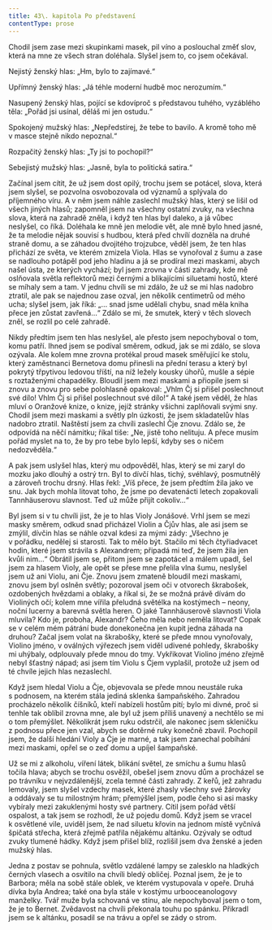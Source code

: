```yaml
---
title: 43\. kapitola Po představení
contentType: prose
---
```


<section>

Chodil jsem zase mezi skupinkami masek, pil víno a poslouchal změť slov, která na mne ze všech stran doléhala. Slyšel jsem to, co jsem očekával.

Nejistý ženský hlas: „Hm, bylo to zajímavé.“

Upřímný ženský hlas: „Já téhle moderní hudbě moc nerozumím.“

Nasupený ženský hlas, pojící se kdovíproč s představou tuhého, vyzáblého těla: „Pořád jsi usínal, děláš mi jen ostudu.“

Spokojený mužský hlas: „Nepředstírej, že tebe to bavilo. A kromě toho mě v masce stejně nikdo nepoznal.“

Rozpačitý ženský hlas: „Ty jsi to pochopil?“

Sebejistý mužský hlas: „Jasně, byla to politická satira.“

Začínal jsem cítit, že už jsem dost opilý, trochu jsem se potácel, slova, která jsem slyšel, se pozvolna osvobozovala od významů a splývala do příjemného víru. A v něm jsem náhle zaslechl mužský hlas, který se lišil od všech jiných hlasů; zapomněl jsem na všechny ostatní zvuky, na všechna slova, která na zahradě zněla, i když ten hlas byl daleko, a já vůbec neslyšel, co říká. Doléhala ke mně jen melodie vět, ale mně bylo hned jasné, že ta melodie nějak souvisí s hudbou, která před chvílí dozněla na druhé straně domu, a se záhadou dvojitého trojzubce, věděl jsem, že ten hlas přichází ze světa, ve kterém zmizela Viola. Hlas se vynořoval z šumu a zase se nadlouho potápěl pod jeho hladinu a já se prodíral mezi maskami, abych našel ústa, ze kterých vychází; byl jsem zrovna v části zahrady, kde mě oslňovala světla reflektorů mezi černými a blikajícími siluetami hostů, které se míhaly sem a tam. V jednu chvíli se mi zdálo, že už se mi hlas nadobro ztratil, ale pak se najednou zase ozval, jen několik centimetrů od mého ucha; slyšel jsem, jak říká: „… snad jsme udělali chybu, snad měla kniha přece jen zůstat zavřená…“ Zdálo se mi, že smutek, který v těch slovech zněl, se rozlil po celé zahradě.

Nikdy předtím jsem ten hlas neslyšel, ale přesto jsem nepochyboval o tom, komu patří. Ihned jsem se podíval směrem, odkud, jak se mi zdálo, se slova ozývala. Ale kolem mne zrovna protékal proud masek směřující ke stolu, který zaměstnanci Bernetova domu přinesli na přední terasu a který byl pokrytý třpytivou ledovou tříští, na níž ležely kousky úhořů, mušle a sépie s roztaženými chapadélky. Bloudil jsem mezi maskami a přiopile jsem si znovu a znovu pro sebe polohlasně opakoval: „Vhlm Čj si přišel poslechnout své dílo! Vhlm Čj si přišel poslechnout své dílo!“ A také jsem věděl, že hlas mluví o Oranžové knize, o knize, jejíž stránky všichni zaplňovali svými sny. Chodil jsem mezi maskami a světly pln úzkosti, že jsem skladatelův hlas nadobro ztratil. Naštěstí jsem za chvíli zaslechl Čje znovu. Zdálo se, že odpovídá na něčí námitku; říkal tiše: „Ne, jistě toho nelituju. A přece musím pořád myslet na to, že by pro tebe bylo lepší, kdyby ses o ničem nedozvěděla.“

A pak jsem uslyšel hlas, který mu odpověděl, hlas, který se mi zaryl do mozku jako dlouhý a ostrý trn. Byl to dívčí hlas, tichý, svéhlavý, posmutnělý a zároveň trochu drsný. Hlas řekl: „Víš přece, že jsem předtím žila jako ve snu. Jak bych mohla litovat toho, že jsme po devatenácti letech zopakovali Tannhäuserovu slavnost. Teď už může přijít cokoliv…“

Byl jsem si v tu chvíli jist, že je to hlas Violy Jonášové. Vrhl jsem se mezi masky směrem, odkud snad přicházel Violin a Čjův hlas, ale asi jsem se zmýlil, dívčin hlas se náhle ozval kdesi za mými zády: „Všechno je v pořádku, nedělej si starosti. Tak to mělo být. Stačilo mi těch čtyřiadvacet hodin, které jsem strávila s Alexandrem; připadá mi teď, že jsem žila jen kvůli nim…“ Obrátil jsem se, přitom jsem se zapotácel a málem upadl, šel jsem za hlasem Violy, ale opět se přese mne přelila vlna šumu, neslyšel jsem už ani Violu, ani Čje. Znovu jsem zmateně bloudil mezi maskami, znovu jsem byl oslněn světly; pozoroval jsem oči v otvorech škrabošek, ozdobených hvězdami a oblaky, a říkal si, že se možná právě dívám do Violiných očí; kolem mne vířila přeludná světélka na kostýmech – neony, noční lucerny a barevná světla heren. O jaké Tannhäuserově slavnosti Viola mluvila? Kdo je, proboha, Alexandr? Čeho měla nebo neměla litovat? Copak se v celém mém pátrání bude donekonečna jen kupit jedna záhada na druhou? Začal jsem volat na škrabošky, které se přede mnou vynořovaly, Violino jméno, v oválných výřezech jsem viděl udivené pohledy, škrabošky mi uhýbaly, odplouvaly přede mnou do tmy. Vykřikovat Violino jméno zřejmě nebyl šťastný nápad; asi jsem tím Violu s Čjem vyplašil, protože už jsem od té chvíle jejich hlas nezaslechl.

Když jsem hledal Violu a Čje, objevovala se přede mnou neustále ruka s podnosem, na kterém stála jediná sklenka šampaňského. Zahradou procházelo několik číšníků, kteří nabízeli hostům pití; bylo mi divné, proč si tenhle tak oblíbil zrovna mne, ale byl už jsem příliš unavený a nechtělo se mi o tom přemýšlet. Několikrát jsem ruku odstrčil, ale nakonec jsem skleničku z podnosu přece jen vzal, abych se dotěrné ruky konečně zbavil. Pochopil jsem, že další hledání Violy a Čje je marné, a tak jsem zanechal pobíhání mezi maskami, opřel se o zeď domu a upíjel šampaňské.

Už se mi z alkoholu, víření látek, blikání světel, ze smíchu a šumu hlasů točila hlava; abych se trochu osvěžil, obešel jsem znovu dům a procházel se po trávníku v nejvzdálenější, zcela temné části zahrady. Z keřů, jež zahradu lemovaly, jsem slyšel vzdechy masek, které zhasly všechny své žárovky a oddávaly se tu milostným hrám; přemýšlel jsem, podle čeho si asi masky vybíraly mezi zakuklenými hosty své partnery. Cítil jsem pořád větší ospalost, a tak jsem se rozhodl, že už pojedu domů. Když jsem se vracel k osvětlené vile, uviděl jsem, že nad siluetu křovin na jednom místě vyčnívá špičatá střecha, která zřejmě patřila nějakému altánku. Ozývaly se odtud zvuky tlumené hádky. Když jsem přišel blíž, rozlišil jsem dva ženské a jeden mužský hlas.

Jedna z postav se pohnula, světlo vzdálené lampy se zalesklo na hladkých černých vlasech a osvítilo na chvíli bledý obličej. Poznal jsem, že je to Barbora; měla na sobě stále oblek, ve kterém vystupovala v opeře. Druhá dívka byla Andrea; také ona byla stále v kostýmu urbooceanologovy manželky. Tvář muže byla schovaná ve stínu, ale nepochyboval jsem o tom, že je to Bernet. Zvědavost na chvíli překonala touhu po spánku. Přikradl jsem se k altánku, posadil se na trávu a opřel se zády o strom.

</section>
